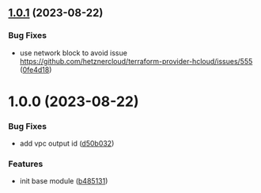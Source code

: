## [1.0.1](https://github.com/linhng98/terraform-hetzner-instance-module/compare/v1.0.0...v1.0.1) (2023-08-22)


### Bug Fixes

* use network block to avoid issue https://github.com/hetznercloud/terraform-provider-hcloud/issues/555 ([0fe4d18](https://github.com/linhng98/terraform-hetzner-instance-module/commit/0fe4d189b7f642298ab45b8c74d5ae78c084d25c))

# 1.0.0 (2023-08-22)


### Bug Fixes

* add vpc output id ([d50b032](https://github.com/linhng98/terraform-hetzner-instance-module/commit/d50b032503179efe8b3d10bc6bf6c61fc6c8fbb2))


### Features

* init base module ([b485131](https://github.com/linhng98/terraform-hetzner-instance-module/commit/b48513106a4afce98df13b96151eab93b60b8b23))
